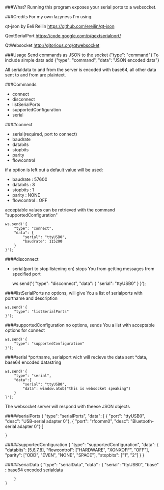 ###What?
Running this program exposes your serial ports to a websocket.

###Credits
  For my own lazyness I'm using
  
  qt-json by Eeli Reilin
    https://github.com/ereilin/qt-json
  
  QextSerialPort
    https://code.google.com/p/qextserialport/

  QtWebsocket
    http://gitorious.org/qtwebsocket

###Usage
Send commands as JSON to the socket {"type": "command"} 
To include simple data add {"type": "command", "data": "JSON encoded data"}

All serialdata to and from the server is encoded with base64,
all other data sent to and from are plaintext.

###Commands
*	connect
*	disconnect
*	listSerialPorts
*	supportedConfiguration
*	serial

####connect
*	serial(required, port to connect)
*	baudrate
*	databits
*	stopbits
*	parity
*	flowcontrol

if a option is left out a default value will be used:
*	baudrate	: 57600
*	databits	: 8
*	stopbits	: 1
*	parity		: NONE
*	flowcontrol	: OFF

acceptable values can be retrieved with the command "supportedConfiguration"

	ws.send('{
		"type": "connect", 
		"data": {
			"serial": "ttyUSB0",
			"baudrate": 115200
		}
	}');

####disconnect
*	serial(port to stop listening on)
stops You from getting messages from specified port

	ws.send('{
		"type": "disconnect", 
		"data": {
			"serial": "ttyUSB0"
		}
	}');

####listSerialPorts
no options, will give You a list of serialports with portname and description

	ws.send('{
		"type": "listSerialPorts"
	}');

####supportedConfiguration
no options, sends You a list with acceptable options for connect
	
	ws.send('{
		"type": "supportedConfiguration"
	}');

####serial
*portname, serialport wich will recieve the data sent
*data, base64 encoded datastring

	ws.send('{
		"type": "serial", 
		"data":{
			"serial": "ttyUSB0",
			"data": window.atob("this is websocket speaking")
		}
	}');


The websocket server will respond with theese JSON objects
	
#####serialPorts
	{
		"type": "serialPorts",
		"data": [
			{ "port": "ttyUSB0", "desc": "USB-serial adapter 0"},
			{ "port": "rfcomm0", "desc": "Bluetooth-serial adapter 0"}
		]
			
	}

#####supportedConfiguration
	{
		"type": "supportedConfiguration",
		"data": {
			"databits": [5,6,7,8],
			"flowcontrol": ["HARDWARE", "XONXOFF", "OFF"],
			"parity": ["ODD", "EVEN", "NONE", "SPACE"],
			"stopbits": ["1", "2"]
		}
	}

#####serialData
	{
		"type": "serialData",
		"data" : {
			"serial": "ttyUSB0",
			"base"	: base64 encoded serialdata

		}
	}
